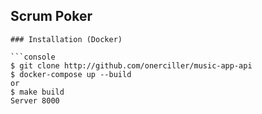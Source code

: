 
## Scrum Poker

```
### Installation (Docker)

```console
$ git clone http://github.com/onerciller/music-app-api    
$ docker-compose up --build
or 
$ make build 
Server 8000
```
